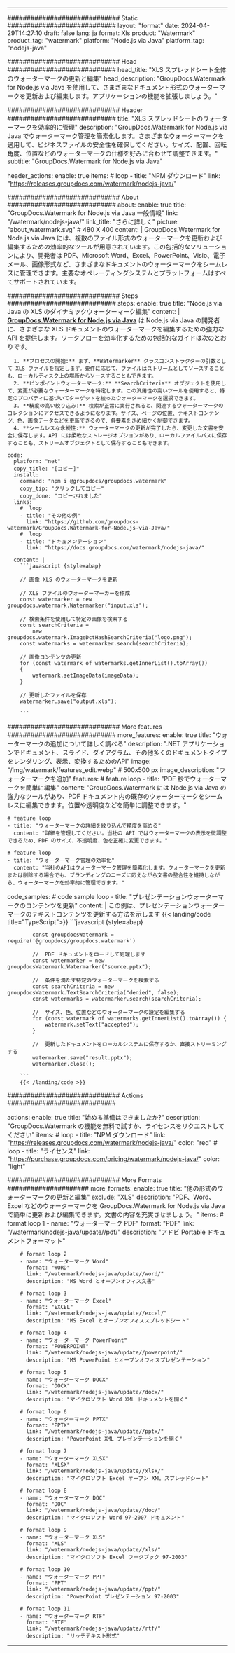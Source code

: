 
---
############################# Static ############################
layout: "format"
date:  2024-04-29T14:27:10
draft: false
lang: ja
format: Xls
product: "Watermark"
product_tag: "watermark"
platform: "Node.js via Java"
platform_tag: "nodejs-java"

############################# Head ############################
head_title: "XLS スプレッドシート全体のウォーターマークの更新と編集"
head_description: "GroupDocs.Watermark for Node.js via Java を使用して、さまざまなドキュメント形式のウォーターマークを更新および編集します。アプリケーションの機能を拡張しましょう。"

############################# Header ############################
title: "XLS スプレッドシートのウォーターマークを効率的に管理" 
description: "GroupDocs.Watermark for Node.js via Java でウォーターマーク管理を簡素化します。さまざまなウォーターマークを適用して、ビジネスファイルの安全性を確保してください。サイズ、配置、回転角度、位置などのウォーターマークの仕様を好みに合わせて調整できます。"
subtitle: "GroupDocs.Watermark for Node.js via Java" 

header_actions:
  enable: true
  items:
    #  loop
    - title: "NPM ダウンロード"
      link: "https://releases.groupdocs.com/watermark/nodejs-java/"
      
############################# About ############################
about:
    enable: true
    title: "GroupDocs.Watermark for Node.js via Java 一般情報"
    link: "/watermark/nodejs-java/"
    link_title: "さらに詳しく"
    picture: "about_watermark.svg" # 480 X 400
    content: |
       GroupDocs.Watermark for Node.js via Java には、複数のファイル形式のウォーターマークを更新および編集するための効率的なツールが用意されています。この包括的なソリューションにより、開発者は PDF、Microsoft Word、Excel、PowerPoint、Visio、電子メール、画像形式など、さまざまなドキュメントのウォーターマークをシームレスに管理できます。主要なオペレーティングシステムとプラットフォームはすべてサポートされています。

############################# Steps ############################
steps:
    enable: true
    title: "Node.js via Java の XLS のダイナミックウォーターマーク編集"
    content: |
      **[GroupDocs.Watermark for Node.js via Java](https://products.groupdocs.com/watermark/nodejs-java/)** は Node.js via Java の開発者に、さまざまな XLS ドキュメントのウォーターマークを編集するための強力な API を提供します。ワークフローを効率化するための包括的なガイドは次のとおりです。
      
      1. **プロセスの開始:** まず、**Watermarker** クラスコンストラクターの引数として XLS ファイルを指定します。要件に応じて、ファイルはストリームとしてソースすることも、ローカルディスク上の場所からソースすることもできます。
      2. **ピンポイントウォーターマーク:** **SearchCriteria** オブジェクトを使用して、変更が必要なウォーターマークを特定します。この汎用性の高いツールを使用すると、特定のプロパティに基づいてターゲットを絞ったウォーターマークを選択できます。
      3. **精度の高い絞り込み:** 検索が正常に実行されると、関連するウォーターマークのコレクションにアクセスできるようになります。サイズ、ページの位置、テキストコンテンツ、色、画像データなどを更新できるので、各要素をきめ細かく制御できます。
      4. **シームレスな永続性:** ウォーターマークの更新が完了したら、変更した文書を安全に保存します。API には柔軟なストレージオプションがあり、ローカルファイルパスに保存することも、ストリームオブジェクトとして保存することもできます。
   
    code:
      platform: "net"
      copy_title: "[コピー]"
      install:
        command: "npm i @groupdocs/groupdocs.watermark"
        copy_tip: "クリックしてコピー"
        copy_done: "コピーされました"
      links:
        #  loop
        - title: "その他の例"
          link: "https://github.com/groupdocs-watermark/GroupDocs.Watermark-for-Node.js-via-Java/"
        #  loop
        - title: "ドキュメンテーション"
          link: "https://docs.groupdocs.com/watermark/nodejs-java/"
          
      content: |
        ```javascript {style=abap}

        // 画像 XLS のウォーターマークを更新

        // XLS ファイルのウォーターマーカーを作成
        const watermarker = new groupdocs.watermark.Watermarker("input.xls");

        // 検索条件を使用して特定の画像を検索する
        const searchCriteria = 
            new groupdocs.watermark.ImageDctHashSearchCriteria("logo.png");
        const watermarks = watermarker.search(searchCriteria);
        
        // 画像コンテンツの更新
        for (const watermark of watermarks.getInnerList().toArray())
        {
            watermark.setImageData(imageData);
        }

        // 更新したファイルを保存
        watermarker.save("output.xls");
        
        ```            

############################# More features ############################
more_features:
  enable: true
  title: "ウォーターマークの追加について詳しく調べる"
  description: ".NET アプリケーションでドキュメント、スライド、ダイアグラム、その他多くのドキュメントタイプをレンダリング、表示、変換するためのAPI"
  image: "/img/watermark/features_edit.webp" # 500x500 px
  image_description: "ウォーターマークを追加"
  features:
    # feature loop
    - title: "PDF 秒でウォーターマークを簡単に編集"
      content: "GroupDocs.Watermark には Node.js via Java の強力なツールがあり、PDF ドキュメント内の既存のウォーターマークをシームレスに編集できます。位置や透明度などを簡単に調整できます。"

    # feature loop
    - title: "ウォーターマークの詳細を絞り込んで精度を高める"
      content: "詳細を管理してください。当社の API ではウォーターマークの表示を微調整できるため、PDF のサイズ、不透明度、色を正確に変更できます。"

    # feature loop
    - title: "ウォーターマーク管理の効率化"
      content: "当社のAPIはウォーターマーク管理を簡素化します。ウォーターマークを更新または削除する場合でも、ブランディングのニーズに応えながら文書の整合性を維持しながら、ウォーターマークを効率的に管理できます。"
      
  code_samples:
    # code sample loop
    - title: "プレゼンテーションウォーターマークのコンテンツを更新"
      content: |
        この例は、プレゼンテーションウォーターマークのテキストコンテンツを更新する方法を示します
        {{< landing/code title="TypeScript">}}
        ```javascript {style=abap}
        
            const groupdocsWatermark = require('@groupdocs/groupdocs.watermark')

            //  PDF ドキュメントをロードして処理します
            const watermarker = new groupdocsWatermark.Watermarker("source.pptx");

            //  条件を満たす特定のウォーターマークを検索する
            const searchCriteria = new groupdocsWatermark.TextSearchCriteria("denied", false);
            const watermarks = watermarker.search(searchCriteria);
  
            //  サイズ、色、位置などのウォーターマークの設定を編集する
            for (const watermark of watermarks.getInnerList().toArray()) {
                watermark.setText("accepted");
            }

            //  更新したドキュメントをローカルシステムに保存するか、直接ストリーミングする
            watermarker.save("result.pptx");
            watermarker.close();

        ```
        {{< /landing/code >}}


############################# Actions ############################

actions:
  enable: true
  title: "始める準備はできましたか?"
  description: "GroupDocs.Watermark の機能を無料で試すか、ライセンスをリクエストしてください"
  items:
    #  loop
    - title: "NPM ダウンロード"
      link: "https://releases.groupdocs.com/watermark/nodejs-java/"
      color: "red"
        #  loop
    - title: "ライセンス"
      link: "https://purchase.groupdocs.com/pricing/watermark/nodejs-java/"
      color: "light"


############################# More Formats #####################
more_formats:
    enable: true
    title: "他の形式のウォーターマークの更新と編集"
    exclude: "XLS"
    description: "PDF、Word、Excel などのウォーターマークを GroupDocs.Watermark for Node.js via Java で簡単に更新および編集できます。文書の内容を充実させましょう。"
    items: 
        # format loop 1
        - name: "ウォーターマーク PDF"
          format: "PDF"
          link: "/watermark/nodejs-java/update//pdf/"
          description: "アドビ Portable ドキュメントフォーマット"

        # format loop 2
        - name: "ウォーターマーク Word"
          format: "WORD"
          link: "/watermark/nodejs-java/update//word/"
          description: "MS Word とオープンオフィス文書"
          
        # format loop 3
        - name: "ウォーターマーク Excel"
          format: "EXCEL"
          link: "/watermark/nodejs-java/update//excel/"
          description: "MS Excel とオープンオフィススプレッドシート"

        # format loop 4
        - name: "ウォーターマーク PowerPoint"
          format: "POWERPOINT"
          link: "/watermark/nodejs-java/update//powerpoint/"
          description: "MS PowerPoint とオープンオフィスプレゼンテーション"

        # format loop 5
        - name: "ウォーターマーク DOCX"
          format: "DOCX"
          link: "/watermark/nodejs-java/update//docx/"
          description: "マイクロソフト Word XML ドキュメントを開く"
          
        # format loop 6
        - name: "ウォーターマーク PPTX"
          format: "PPTX"
          link: "/watermark/nodejs-java/update//pptx/"
          description: "PowerPoint XML プレゼンテーションを開く"
          
        # format loop 7
        - name: "ウォーターマーク XLSX"
          format: "XLSX"
          link: "/watermark/nodejs-java/update//xlsx/"
          description: "マイクロソフト Excel オープン XML スプレッドシート"

        # format loop 8
        - name: "ウォーターマーク DOC"
          format: "DOC"
          link: "/watermark/nodejs-java/update//doc/"
          description: "マイクロソフト Word 97-2007 ドキュメント"

        # format loop 9
        - name: "ウォーターマーク XLS"
          format: "XLS"
          link: "/watermark/nodejs-java/update//xls/"
          description: "マイクロソフト Excel ワークブック 97-2003"

        # format loop 10
        - name: "ウォーターマーク PPT"
          format: "PPT"
          link: "/watermark/nodejs-java/update//ppt/"
          description: "PowerPoint プレゼンテーション 97-2003"

        # format loop 11
        - name: "ウォーターマーク RTF"
          format: "RTF"
          link: "/watermark/nodejs-java/update//rtf/"
          description: "リッチテキスト形式"

---